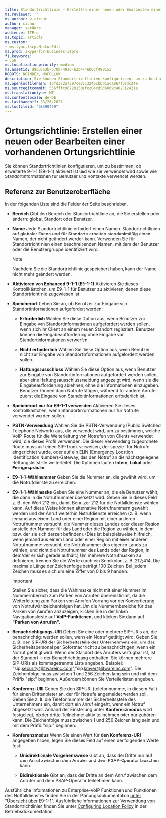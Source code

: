 ```yaml
---
title: Standortrichtlinie – Erstellen einer neuen oder Bearbeiten einer vorhandenen Standortrichtlinie
ms.reviewer: ''
ms.author: v-cichur
author: cichur
manager: serdars
audience: ITPro
ms.topic: article
ms.custom:
- ms.lync.lscp.NcsLocEdit
ms.prod: skype-for-business-itpro
f1.keywords:
- CSH
ms.localizationpriority: medium
ms.assetid: d9b30b3b-570b-49a6-b2b4-46b0cf490153
ROBOTS: NOINDEX, NOFOLLOW
description: Sie können Standortrichtlinien konfigurieren, um zu bestimmen, ob erweiterte 9-1-1 (E9-1-1) aktiviert ist und wie sie verwendet wird sowie wie Standortinformationen für Benutzer und Kontakte verwendet werden.
ms.openlocfilehash: 15fd372a7597ce73c3246cbbd1aca867f39dc34e
ms.sourcegitcommit: 556fffc96729150efcc04cd5d6069c402012421e
ms.translationtype: MT
ms.contentlocale: de-DE
ms.lasthandoff: 08/26/2021
ms.locfileid: "58590459"
---
```

# <a name="location-policy-create-new-or-edit-existing"></a>Ortungsrichtlinie: Erstellen einer neuen oder Bearbeiten einer vorhandenen Ortungsrichtlinie

Sie können Standortrichtlinien konfigurieren, um zu bestimmen, ob erweiterte 9-1-1 (E9-1-1) aktiviert ist und wie sie verwendet wird sowie wie Standortinformationen für Benutzer und Kontakte verwendet werden.

## <a name="ui-reference"></a>Referenz zur Benutzeroberfläche

In der folgenden Liste sind die Felder der Seite beschrieben.

- **Bereich** Gibt den Bereich der Standortrichtlinie an, die Sie erstellen oder ändern: global, Standort oder Benutzer.

- **Name** Jede Standortrichtlinie erfordert einen Namen. Standortrichtlinien auf globaler Ebene und für Standorte erhalten standardmäßig einen Namen, der nicht geändert werden kann. Verwenden Sie für Standortrichtlinien einen beschreibenden Namen, mit dem der Benutzer oder die Benutzergruppe identifiziert wird.

    > [!NOTE]
    > Nachdem Sie die Standortrichtlinie gespeichert haben, kann der Name nicht mehr geändert werden.

- **Aktivieren von Enhanced 9-1-1 (E9-1-1)** Aktivieren Sie dieses Kontrollkästchen, um E9-1-1 für Benutzer zu aktivieren, denen diese Standortrichtlinie zugewiesen ist.

- **Speicherort** Geben Sie an, ob Benutzer zur Eingabe von Standortinformationen aufgefordert werden:

  - **Erforderlich** Wählen Sie diese Option aus, wenn Benutzer zur Eingabe von Standortinformationen aufgefordert werden sollen, wenn sich ihr Client an einem neuen Standort registriert. Benutzer können die Eingabeaufforderung ohne Eingabe von Standortinformationen verwerfen.

  - **Nicht erforderlich** Wählen Sie diese Option aus, wenn Benutzer nicht zur Eingabe von Standortinformationen aufgefordert werden sollen.

  - **Haftungsausschluss** Wählen Sie diese Option aus, wenn Benutzer zur Eingabe von Standortinformationen aufgefordert werden sollen, aber eine Haftungsausschlussmeldung angezeigt wird, wenn sie die Eingabeaufforderung ablehnen, ohne die Informationen einzugeben. Benutzer können dann Notrufe tätigen, während für andere Anrufe zuerst die Eingabe von Standortinformationen erforderlich ist.

- **Speicherort nur für E9-1-1 verwenden** Aktivieren Sie dieses Kontrollkästchen, wenn Standortinformationen nur für Notrufe verwendet werden sollen.

- **PSTN-Verwendung** Wählen Sie die PSTN-Verwendung (Public Switched Telephone Network) aus, die verwendet wird, um zu bestimmen, welche VoIP-Route für die Weiterleitung von Notrufen von Clients verwendet wird, die dieses Profil verwenden. Die dieser Verwendung zugeordnete Route muss auf einen SIP-Trunk verweisen, der speziell für Notrufe eingerichtet wurde, oder auf ein ELIN (Emergency Location Identification Number)-Gateway, das den Notruf an die nächstgelegene Rettungsleitstelle weiterleitet. Die Optionen lauten **Intern**, **Lokal** oder **Ferngespräche**.

- **E9-1-1-Wählnummer** Geben Sie die Nummer an, die gewählt wird, um die Notrufdienste zu erreichen.

- **E9-1-1-Wählmaske** Geben Sie eine Nummer an, die ein Benutzer wählt, die dann in die Notrufnummer übersetzt wird. Geben Sie in dieses Feld z. B. den Wert 212 ein, damit Benutzer 212 für die Notfalldienste wählen kann. Auf diese Weise können alternative Notrufnummern gewählt werden und der Anruf weiterhin Notrufdienste erreichen (z. B. wenn jemand aus einem Land oder einer Region mit einer anderen Notrufnummer versucht, die Nummer dieses Landes oder dieser Region anstelle der Nummer für das Land oder die Region zu wählen, in dem bzw. der sie sich derzeit befinden). (Dies ist beispielsweise hilfreich, wenn jemand aus einem Land oder einer Region mit einer anderen Notrufnummer versucht, die Notrufnummer des eigenen Lands zu wählen, und nicht die Notrufnummer des Lands oder der Region, in dem/der er sich gerade aufhält.) Um mehrere Notrufmasken zu definieren, trennen Sie die Werte durch ein Semikolon, z. B. 212;414. Die maximale Länge der Zeichenfolge beträgt 100 Zeichen. Bei jedem Zeichen muss es sich um eine Ziffer von 0 bis 9 handeln.

    > [!IMPORTANT]
    > Stellen Sie sicher, dass die Wählmaske nicht mit einer Nummer im Nummernbereich zum Parken von Anrufen übereinstimmt, da die Weiterleitung zum Parken von Anrufen Vorrang vor der Konvertierung von Notrufwählzeichenfolgen hat. Um die Nummernbereiche für das Parken von Anrufen anzuzeigen, klicken Sie in der linken Navigationsleiste auf **VoIP-Funktionen,** und klicken Sie dann auf **"Parken von Anrufen".**

- **Benachrichtigungs-URI** Geben Sie eine oder mehrere SIP-URIs an, die benachrichtigt werden sollen, wenn ein Notruf getätigt wird. Geben Sie z. B. den SIP-URI der Sicherheitsstelle des Unternehmens ein, um das Sicherheitspersonal per Sofortnachricht zu benachrichtigen, wenn ein Notruf getätigt wird. Wenn der Standort des Anrufers verfügbar ist, ist der Standort in der Benachrichtigung enthalten. Sie können mehrere SIP-URIs als kommagetrennte Liste angeben. Beispiel: "sip:security@litwareinc.com","sip:kmyer@litwareinc.com". Die Zeichenfolge muss zwischen 1 und 256 Zeichen lang sein und mit dem Präfix "sip:" beginnen. Außerdem können Sie Verteilerlisten angeben.

- **Konferenz-URI** Geben Sie den SIP-URI (telefonnummer, in diesem Fall) für einen Drittanbieter an, der für Notrufe angemeldet werden soll. Geben Sie z. B. die Telefonnummer der Sicherheitsstelle des Unternehmens ein, damit dort ein Anruf eingeht, wenn ein Notruf abgesetzt wird. Anhand der Einstellung unter **Konferenzmodus** wird festgelegt, ob der dritte Teilnehmer aktiv teilnehmen oder nur zuhören kann. Die Zeichenfolge muss zwischen 1 und 256 Zeichen lang sein und mit dem Präfix "sip:" beginnen.

- **Konferenzmodus** Wenn Sie einen Wert für **den Konferenz-URI** angegeben haben, legen Sie dieses Feld auf einen der folgenden Werte fest:

  - **Unidirektionale Vorgehensweise** Gibt an, dass der Dritte nur auf den Anruf zwischen dem Anrufer und dem PSAP-Operator lauschen kann.

  - **Bidirektionale** Gibt an, dass der Dritte an dem Anruf zwischen dem Anrufer und dem PSAP-Operator teilnehmen kann.

Ausführliche Informationen zu Enterprise-VoIP Funktionen und Funktionen des Notfalldienstes finden Sie in der Planungsdokumentation [unter "Übersicht über E9-1-1".](/previous-versions/office/lync-server-2013/lync-server-2013-overview-of-e9-1-1) Ausführliche Informationen zur Verwendung von Standortrichtlinien finden Sie unter [Configuring Location Policy](/previous-versions/office/lync-server-2013/lync-server-2013-viewing-location-policy-information) in der Betriebsdokumentation.
